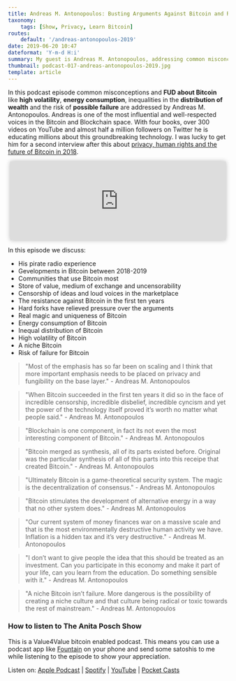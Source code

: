 ```yaml
---
title: Andreas M. Antonopoulos: Busting Arguments Against Bitcoin and Revealing Real Risks - Ep. 017
taxonomy:
    tags: [Show, Privacy, Learn Bitcoin]
routes:
    default: '/andreas-antonopoulos-2019'
date: 2019-06-20 10:47
dateformat: 'Y-m-d H:i'
summary: My guest is Andreas M. Antonopoulos, addressing common misconceptions and FUD surrounding Bitcoin, including volatility, energy consumption, wealth distribution, and risk of failure.
thumbnail: podcast-017-andreas-antonopoulos-2019.jpg
template: article 
---
```


In this podcast episode common misconceptions and **FUD about Bitcoin** like **high volatility**, **energy consumption**, inequalities in the **distribution of wealth** and the risk of **possible failure** are addressed by Andreas M. Antonopoulos. Andreas is one of the most influential and well-respected voices in the Bitcoin and Blockchain space. With four books, over 300 videos on YouTube and almost half a million followers on Twitter he is educating millions about this groundbreaking technology. I was lucky to get him for a second interview after this about [privacy, human rights and the future of Bitcoin in 2018](/podcast-andreas-antonopoulos-future). 

<iframe src="https://www.vodio.fr/frameplay.php?idref=25584&urlref=1" style="border: 0px none; box-shadow: rgba(0, 0, 0, 0.28) 0px 0px 10px; width: calc(100% - 10px); height: 180px; margin-left: 5px; padding: 0;" scrolling="no"></iframe>

In this episode we discuss:

* His pirate radio experience
* Gevelopments in Bitcoin between 2018-2019
* Communities that use Bitcoin most
* Store of value, medium of exchange and uncensorability
* Censorship of ideas and loud voices in the marketplace
* The resistance against Bitcoin in the first ten years
* Hard forks have relieved pressure over the arguments
* Real magic and uniqueness of Bitcoin
* Energy consumption of Bitcoin
* Inequal distribution of Bitcoin
* High volatility of Bitcoin
* A niche Bitcoin
* Risk of failure for Bitcoin

> "Most of the emphasis has so far been on scaling and I think that more important emphasis needs to be placed on privacy and fungibility on the base layer." - Andreas M. Antonopoulos

> "When Bitcoin succeeded in the first ten years it did so in the face of incredible censorship, incredible disbelief, incredible cyncism and yet the power of the technology itself proved it’s worth no matter what people said." - Andreas M. Antonopoulos

> "Blockchain is one component, in fact its not even the most interesting component of Bitcoin." - Andreas M. Antonopoulos

> "Bitcoin merged as synthesis, all of its parts existed before. Original was the particular synthesis of all of this parts into this receipe that created Bitcoin." - Andreas M. Antonopoulos

> "Ultimately Bitcoin is a game-theoretical security system. The magic is the decentralization of consensus." - Andreas M. Antonopoulos

> "Bitcoin stimulates the development of alternative energy in a way that no other system does." - Andreas M. Antonopoulos

> "Our current system of money finances war on a massive scale and that is the most environmentally destructive human activity we have. Inflation is a hidden tax and it’s very destructive." - Andreas M. Antonopoulos

> "I don’t want to give people the idea that this should be treated as an investment. Can you participate in this economy and make it part of your life, can you learn from the education. Do something sensible with it." - Andreas M. Antonopoulos

> "A niche Bitcoin isn’t failure. More dangerous is the possibility of creating a niche culture and that culture being radical or toxic towards the rest of mainstream." - Andreas M. Antonopoulos

### How to listen to The Anita Posch Show

This is a Value4Value bitcoin enabled podcast. This means you can use a podcast app like [Fountain](https://fountain.fm) on your phone and send some satoshis to me while listening to the episode to show your appreciation. 

Listen on: [Apple Podcast](https://podcasts.apple.com/at/podcast/the-anita-posch-show-a-bitcoin-only-podcast/id1432576313) | [Spotify](https://open.spotify.com/show/0EJu3cMWF0AMxeO8NMH71z) | [YouTube](https://www.youtube.com/playlist?list=PL2zepPkogWotoUrb4T2XjLHa3SGHT5IX-) | [Pocket Casts](https://pca.st/YYPf) 
